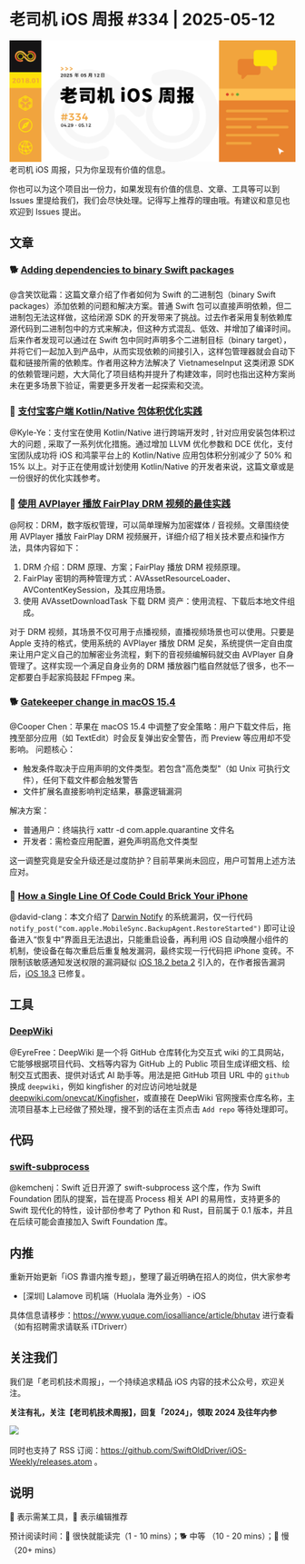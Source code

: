 # 老司机 iOS 周报 #334 | 2025-05-12

![ios-weekly](https://github.com/SwiftOldDriver/iOS-Weekly/blob/master/assets/weekly-header/334.jpg?raw=true)
老司机 iOS 周报，只为你呈现有价值的信息。

你也可以为这个项目出一份力，如果发现有价值的信息、文章、工具等可以到 Issues 里提给我们，我们会尽快处理。记得写上推荐的理由哦。有建议和意见也欢迎到 Issues 提出。

## 文章

### 🐕 [Adding dependencies to binary Swift packages](https://danielsaidi.com/blog/2025/05/02/adding-dependencies-to-binary-swift-packages)

@含笑饮砒霜：这篇文章介绍了作者如何为 Swift 的二进制包（binary Swift packages）添加依赖的问题和解决方案。普通 Swift 包可以直接声明依赖，但二进制包无法这样做，这给闭源 SDK 的开发带来了挑战。过去作者采用复制依赖库源代码到二进制包中的方式来解决，但这种方式混乱、低效、并增加了编译时间。后来作者发现可以通过在 Swift 包中同时声明多个二进制目标（binary target），并将它们一起加入到产品中，从而实现依赖的间接引入，这样包管理器就会自动下载和链接所需的依赖库。作者用这种方法解决了 VietnameseInput 这类闭源 SDK 的依赖管理问题，大大简化了项目结构并提升了构建效率，同时也指出这种方案尚未在更多场景下验证，需要更多开发者一起探索和交流。

### 🐎 [支付宝客户端 Kotlin/Native 包体积优化实践](https://mp.weixin.qq.com/s/vcuo2YJsrn3kQcTNuoLuGQ)

@Kyle-Ye：支付宝在使用 Kotlin/Native 进行跨端开发时 , 针对应用安装包体积过大的问题 , 采取了一系列优化措施。通过增加 LLVM 优化参数和 DCE 优化，支付宝团队成功将 iOS 和鸿蒙平台上的 Kotlin/Native 应用包体积分别减少了 50% 和 15% 以上。对于正在使用或计划使用 Kotlin/Native 的开发者来说，这篇文章或是一份很好的优化实践参考。

### 🐢 [使用 AVPlayer 播放 FairPlay DRM 视频的最佳实践](https://mp.weixin.qq.com/s/vnK8GZP9ucvML6GQ7EJkeQ)

@阿权：DRM，数字版权管理，可以简单理解为加密媒体 / 音视频。文章围绕使用 AVPlayer 播放 FairPlay DRM 视频展开，详细介绍了相关技术要点和操作方法，具体内容如下：

1. DRM 介绍：DRM 原理、方案；FairPlay 播放 DRM 视频原理。
2. FairPlay 密钥的两种管理方式：AVAssetResourceLoader、AVContentKeySession，及其应用场景。
3. 使用 AVAssetDownloadTask 下载 DRM 资产：使用流程、下载后本地文件组成。

对于 DRM 视频，其场景不仅可用于点播视频，直播视频场景也可以使用。只要是 Apple 支持的格式，使用系统的 AVPlayer 播放 DRM 足矣，系统提供一定自由度来让用户定义自己的加解密业务流程，剩下的音视频编解码就交由 AVPlayer 自身管理了。这样实现一个满足自身业务的 DRM 播放器门槛自然就低了很多，也不一定都要白手起家捣鼓起 FFmpeg 来。

### 🐕 [Gatekeeper change in macOS 15.4](https://lapcatsoftware.com/articles/2025/4/8.html)

@Cooper Chen：苹果在 macOS 15.4 中调整了安全策略：用户下载文件后，拖拽至部分应用（如 TextEdit）时会反复弹出安全警告，而 Preview 等应用却不受影响。
问题核心：
- 触发条件取决于应用声明的文件类型。若包含"高危类型"（如 Unix 可执行文件），任何下载文件都会触发警告
- 文件扩展名直接影响判定结果，暴露逻辑漏洞

解决方案：
- 普通用户：终端执行 xattr -d com.apple.quarantine 文件名
- 开发者：需检查应用配置，避免声明高危文件类型

这一调整究竟是安全升级还是过度防护？目前苹果尚未回应，用户可暂用上述方法应对。

### 🐎 [How a Single Line Of Code Could Brick Your iPhone](https://rambo.codes/posts/2025-04-24-how-a-single-line-of-code-could-brick-your-iphone)

@david-clang：本文介绍了 [Darwin Notify](https://developer.apple.com/documentation/darwinnotify) 的系统漏洞，仅一行代码 `notify_post("com.apple.MobileSync.BackupAgent.RestoreStarted")` 即可让设备进入“恢复中”界面且无法退出，只能重启设备，再利用 iOS 自动唤醒小组件的机制，使设备在每次重启后重复触发漏洞，最终实现一行代码把 iPhone 变砖。不限制该敏感通知发送权限的漏洞疑似 [iOS 18.2 beta 2](https://github.com/blacktop/ipsw-diffs/blob/fee5b3c8c18e4639e74677dd3cc1fa80203e64f6/18_2_22C5109p__vs_18_2_22C5125e/Entitlements.md?plain=1#L2336) 引入的，在作者报告漏洞后，[iOS 18.3](https://support.apple.com/zh-cn/122066) 已修复。

## 工具

### [DeepWiki](https://deepwiki.com/)

@EyreFree：DeepWiki 是一个将 GitHub 仓库转化为交互式 wiki 的工具网站，它能够根据项目代码、文档等内容为 GitHub 上的 Public 项目生成详细文档、绘制交互式图表、提供对话式 AI 助手等。用法是把 GitHub 项目 URL 中的 `github` 换成 `deepwiki`，例如 kingfisher 的对应访问地址就是 [deepwiki.com/onevcat/Kingfisher](https://deepwiki.com/onevcat/Kingfisher)，或直接在 DeepWiki 官网搜索仓库名称，主流项目基本上已经做了预处理，搜不到的话在主页点击 `Add repo` 等待处理即可。

## 代码

### [swift-subprocess](https://github.com/swiftlang/swift-subprocess)

@kemchenj：Swift 近日开源了 swift-subprocess 这个库，作为 Swift Foundation 团队的提案，旨在提高 Process 相关 API 的易用性，支持更多的 Swift 现代化的特性，设计部份参考了 Python 和 Rust，目前属于 0.1 版本，并且在后续可能会直接加入 Swift Foundation 库。

## 内推

重新开始更新「iOS 靠谱内推专题」，整理了最近明确在招人的岗位，供大家参考

- [深圳] Lalamove 司机端（Huolala 海外业务）- iOS

具体信息请移步：https://www.yuque.com/iosalliance/article/bhutav 进行查看（如有招聘需求请联系 iTDriverr）

## 关注我们

我们是「老司机技术周报」，一个持续追求精品 iOS 内容的技术公众号，欢迎关注。

**关注有礼，关注【老司机技术周报】，回复「2024」，领取 2024 及往年内参**

![](https://github.com/SwiftOldDriver/iOS-Weekly/blob/master/assets/qrcode_for_wechat.jpg?raw=true)

同时也支持了 RSS 订阅：https://github.com/SwiftOldDriver/iOS-Weekly/releases.atom 。

## 说明

🚧 表示需某工具，🌟 表示编辑推荐

预计阅读时间：🐎 很快就能读完（1 - 10 mins）；🐕 中等 （10 - 20 mins）；🐢 慢（20+ mins）
